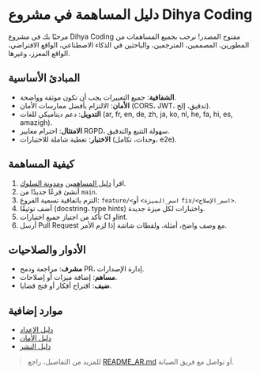 # دليل المساهمة في مشروع Dihya Coding

مرحبًا بك في مشروع Dihya Coding مفتوح المصدر! نرحب بجميع المساهمات من المطورين، المصممين، المترجمين، والباحثين في الذكاء الاصطناعي، الواقع الافتراضي، الواقع المعزز، وغيرها.

## المبادئ الأساسية
- **الشفافية**: جميع التغييرات يجب أن تكون موثقة وواضحة.
- **الأمان**: الالتزام بأفضل ممارسات الأمان (CORS، JWT، تدقيق، إلخ).
- **التدويل**: دعم ديناميكي للغات (ar, fr, en, de, zh, ja, ko, nl, he, fa, hi, es, amazigh).
- **الامتثال**: احترام معايير RGPD، سهولة التتبع والتدقيق.
- **الاختبار**: تغطية شاملة للاختبارات (وحدات، تكامل، e2e).

## كيفية المساهمة
1. اقرأ [دليل المساهمين](./CONTRIBUTORS_GUIDE.md) و[مدونة السلوك](../CODE_OF_CONDUCT.md).
2. أنشئ فرعًا جديدًا من `main`.
3. التزم باتفاقية تسمية الفروع: `feature/<اسم_الميزة>` أو `fix/<اسم_الإصلاح>`.
4. أضف توثيقًا (docstring، type hints) واختبارات لكل ميزة جديدة.
5. تأكد من اجتياز جميع اختبارات CI وlint.
6. أرسل Pull Request مع وصف واضح، أمثلة، ولقطات شاشة إذا لزم الأمر.

## الأدوار والصلاحيات
- **مشرف**: مراجعة ودمج PR، إدارة الإصدارات.
- **مساهم**: إضافة ميزات أو إصلاحات.
- **ضيف**: اقتراح أفكار أو فتح قضايا.

## موارد إضافية
- [دليل الإعداد](./ONBOARDING_AR.md)
- [دليل الأمان](./securite_GUIDE_AR.md)
- [دليل النشر](./DEPLOYMENT_AR.md)

> للمزيد من التفاصيل، راجع [README_AR.md](./README_AR.md) أو تواصل مع فريق الصيانة.
